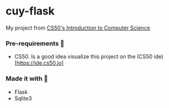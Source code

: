 # cuy-flask

My project from [CS50's Introduction to Computer Science](https://www.edx.org/es/course/introduction-computer-science-harvardx-cs50x)

### Pre-requirements 📝
- CS50. Is a good idea visualize this project on the (CS50 ide)[https://ide.cs50.io]

### Made it with 🔨
- Flask
- Sqlite3
